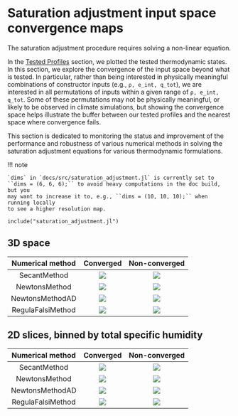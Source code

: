 # Saturation adjustment input space convergence maps

The saturation adjustment procedure requires solving a non-linear
equation.

In the [Tested Profiles](@ref) section, we plotted the tested thermodynamic
states. In this section, we explore the convergence of the
input space beyond what is tested. In particular, rather than
being interested in physically meaningful combinations of
constructor inputs (e.g., `ρ, e_int, q_tot`), we are interested
in all permutations of inputs within a given range of `ρ, e_int,
q_tot`. Some of these permutations may not be physically meaningful,
or likely to be observed in climate simulations, but showing
the convergence space helps illustrate the buffer between our
tested profiles and the nearest space where convergence fails.

This section is dedicated to monitoring the status and improvement
of the performance and robustness of various numerical methods
in solving the saturation adjustment equations for various thermodynamic
formulations.

!!! note

    `dims` in `docs/src/saturation_adjustment.jl` is currently set to
    ``dims = (6, 6, 6);`` to avoid heavy computations in the doc build, but you
    may want to increase it to, e.g., ``dims = (10, 10, 10);`` when running locally
    to see a higher resolution map.

```@example
include("saturation_adjustment.jl")
```

## 3D space
| Numerical method  | Converged  |  Non-converged |
:-----------------:|:-----------------:|:---------------------:
SecantMethod | ![](3DSpace_converged_SecantMethod.svg)       |  ![](3DSpace_non_converged_SecantMethod.svg)
NewtonsMethod | ![](3DSpace_converged_NewtonsMethod.svg)      |  ![](3DSpace_non_converged_NewtonsMethod.svg)
NewtonsMethodAD | ![](3DSpace_converged_NewtonsMethodAD.svg)    |  ![](3DSpace_non_converged_NewtonsMethodAD.svg)
RegulaFalsiMethod | ![](3DSpace_converged_RegulaFalsiMethod.svg)  |  ![](3DSpace_non_converged_RegulaFalsiMethod.svg)

## 2D slices, binned by total specific humidity

| Numerical method  | Converged  |  Non-converged |
:-----------------:|:-----------------:|:---------------------:
SecantMethod | ![](2DSlice_converged_SecantMethod.svg)  |  ![](2DSlice_non_converged_SecantMethod.svg)
NewtonsMethod | ![](2DSlice_converged_NewtonsMethod.svg)  |  ![](2DSlice_non_converged_NewtonsMethod.svg)
NewtonsMethodAD | ![](2DSlice_converged_NewtonsMethodAD.svg)  |  ![](2DSlice_non_converged_NewtonsMethodAD.svg)
RegulaFalsiMethod | ![](2DSlice_converged_RegulaFalsiMethod.svg)  |  ![](2DSlice_non_converged_RegulaFalsiMethod.svg)
